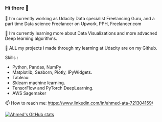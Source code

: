 ### Hi there 👋


🔭 I’m currently working as Udacity Data specialist Freelancing Guru, and a part time Data science Freelancer on Upwork, PPH, Freelancer.com

🌱 I’m currently learning more about Data Visualizations and more advacned Deep learning algorithms.

🧮 ALL my projects i made through my learning at Udacity are on my Github.


Skills :
- Python, Pandas, NumPy
- Matplotlib, Seaborn, Plotly, IPyWidgets.
- Tableau
- Sklearn machine learning.
- TensorFlow and PyTorch DeepLearning.
- AWS Sagemaker

📫 How to reach me: https://www.linkedin.com/in/ahmed-ata-721304159/

[![Ahmed's GitHub stats](https://github-readme-stats.vercel.app/api?username=attapalace&show_icons=true&theme=tokyonight)](https://github.com/attapalace/github-readme-stats)

